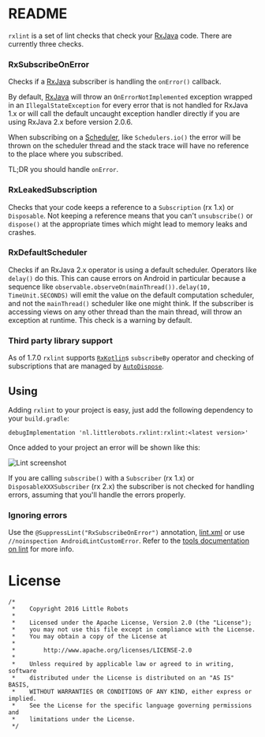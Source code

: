 # README

`rxlint` is a set of lint checks that check your [RxJava][1] code. There are currently three checks.

### RxSubscribeOnError

Checks if a [RxJava][1] subscriber is handling the `onError()` callback. 

By default, [RxJava][1] will throw an `OnErrorNotImplemented` exception wrapped in an `IllegalStateException` for every error that is not handled for RxJava 1.x or will call the default uncaught exception handler directly if you are using RxJava 2.x before version 2.0.6.

When subscribing on a [Scheduler][2], like `Schedulers.io()` the error will be thrown on the scheduler thread and the stack trace will have no reference to the place where you subscribed.

TL;DR you should handle `onError`.

### RxLeakedSubscription

Checks that your code keeps a reference to a `Subscription` (rx 1.x) or `Disposable`. Not keeping a reference means that you can't `unsubscribe()` or `dispose()` at the appropriate times which might lead to memory leaks and crashes.

### RxDefaultScheduler

Checks if an RxJava 2.x operator is using a default scheduler. Operators like `delay()` do this. This can cause errors on 
Android in particular because a sequence like `observable.observeOn(mainThread()).delay(10, TimeUnit.SECONDS)` will emit the value on the 
default computation scheduler, and not the `mainThread()` scheduler like one might think. If the subscriber is accessing views on any other thread than the main thread, will throw
an exception at runtime. This check is a warning by default.
 
### Third party library support
As of 1.7.0 `rxlint` supports [`RxKotlin`][RxKotlin]s `subscribeBy` operator and checking of subscriptions that are managed by [`AutoDispose`][AutoDispose].
 
## Using

Adding `rxlint` to your project is easy, just add the following dependency to your `build.gradle`:

```
debugImplementation 'nl.littlerobots.rxlint:rxlint:<latest version>'
```

Once added to your project an error will be shown like this:

![Lint screenshot](lint.png)

If you are calling `subscribe()` with a `Subscriber` (rx 1.x) or `DisposableXXXSubscriber` (rx 2.x) the subscriber is not checked for handling errors, assuming that you'll handle the errors properly.

### Ignoring errors

Use the `@SuppressLint("RxSubscribeOnError")` annotation, [lint.xml][3] or use `//noinspection AndroidLintCustomError`.
Refer to the [tools documentation on lint][3] for more info.

# License

```
/*
 *    Copyright 2016 Little Robots
 *
 *    Licensed under the Apache License, Version 2.0 (the "License");
 *    you may not use this file except in compliance with the License.
 *    You may obtain a copy of the License at
 *
 *        http://www.apache.org/licenses/LICENSE-2.0
 *
 *    Unless required by applicable law or agreed to in writing, software
 *    distributed under the License is distributed on an "AS IS" BASIS,
 *    WITHOUT WARRANTIES OR CONDITIONS OF ANY KIND, either express or implied.
 *    See the License for the specific language governing permissions and
 *    limitations under the License.
 */
```

[1]:https://github.com/ReactiveX/RxJava
[2]:http://reactivex.io/RxJava/javadoc/io/reactivex/schedulers/Schedulers.html
[3]:http://tools.android.com/tips/lint/suppressing-lint-warnings
[RxKotlin]: https://github.com/ReactiveX/RxKotlin
[AutoDispose]: https://github.com/uber/AutoDispose